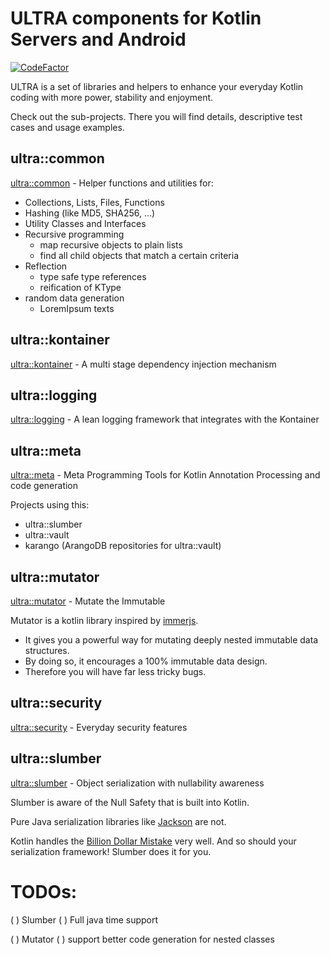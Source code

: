 # ULTRA components for Kotlin Servers and Android

[![CodeFactor](https://www.codefactor.io/repository/github/peekandpoke/ultra/badge)](https://www.codefactor.io/repository/github/peekandpoke/ultra)

ULTRA is a set of libraries and helpers to enhance your everyday Kotlin coding with more power, stability and enjoyment.

Check out the sub-projects. There you will find details, descriptive test cases and usage examples.



## ultra::common

[ultra::common](common/ultra::common.md) - Helper functions and utilities for:

- Collections, Lists, Files, Functions
- Hashing (like MD5, SHA256, ...)
- Utility Classes and Interfaces
- Recursive programming
    - map recursive objects to plain lists
    - find all child objects that match a certain criteria   
- Reflection
    - type safe type references
    - reification of KType
- random data generation
    - LoremIpsum texts 

## ultra::kontainer

[ultra::kontainer](kontainer/ultra::kontainer.md) - A multi stage dependency injection mechanism  

## ultra::logging

[ultra::logging](logging/ultra::logging.md) - A lean logging framework that integrates with the Kontainer

## ultra::meta

[ultra::meta](meta/ultra::meta.md) - Meta Programming Tools for Kotlin Annotation Processing and code generation

Projects using this:
- ultra::slumber
- ultra::vault
- karango (ArangoDB repositories for ultra::vault)

## ultra::mutator

[ultra::mutator](mutator/ultra::mutator.md) - Mutate the Immutable

Mutator is a kotlin library inspired by [immerjs](https://github.com/immerjs/immer).

- It gives you a powerful way for mutating deeply nested immutable data structures.
- By doing so, it encourages a 100% immutable data design.
- Therefore you will have far less tricky bugs.

## ultra::security

[ultra::security](security/ultra::security.md) - Everyday security features

## ultra::slumber

[ultra::slumber](slumber/ultra::slumber.md) - Object serialization with nullability awareness 

Slumber is aware of the Null Safety that is built into Kotlin.

Pure Java serialization libraries like [Jackson](https://github.com/FasterXML/jackson) are not.

Kotlin handles the [Billion Dollar Mistake](https://en.wikipedia.org/wiki/Tony_Hoare#Apologies_and_retractions) 
very well. And so should your serialization framework! Slumber does it for you. 


# TODOs:

( ) Slumber
  ( ) Full java time support 

( ) Mutator
  ( ) support better code generation for nested classes

